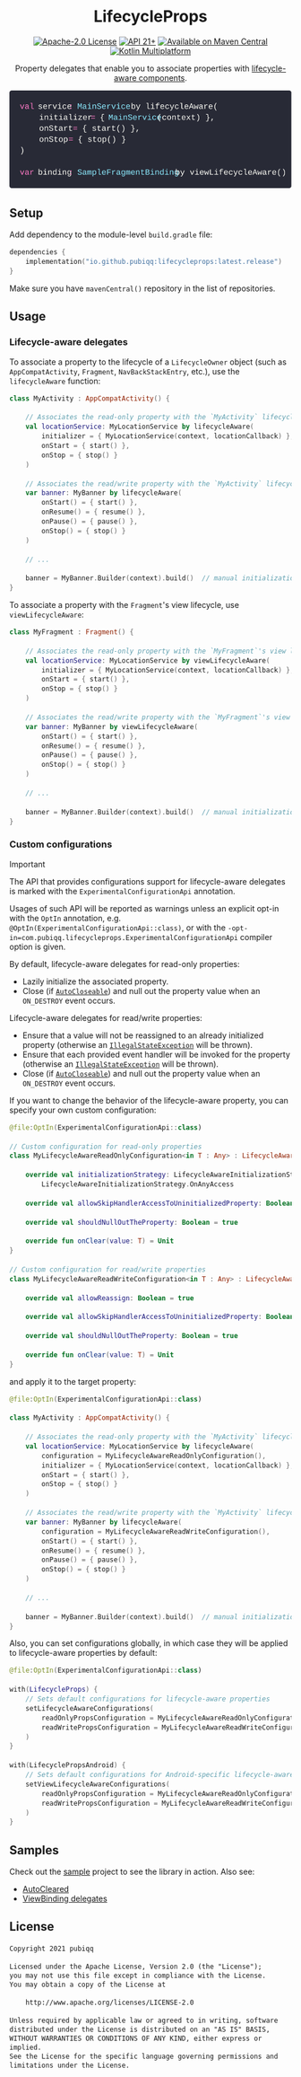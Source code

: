 <h1 align="center">LifecycleProps</h1>
<p align="center">
    <a href="LICENSE.txt"><img src="https://img.shields.io/badge/License-Apache%202.0-blue?style=flat" alt="Apache-2.0 License" /></a>
    <a href="https://developer.android.com/about/versions/lollipop"><img src="https://img.shields.io/badge/Android-21%2B-brightgreen?style=flat" alt="API 21+" /></a>
    <a href="https://search.maven.org/artifact/io.github.pubiqq/lifecycleprops"><img src="https://img.shields.io/maven-central/v/io.github.pubiqq/lifecycleprops?style=flat&label=Maven%20Central&color=orange" alt="Available on Maven Central" /></a>
    <a href="https://www.jetbrains.com/kotlin-multiplatform/"><img src="https://img.shields.io/badge/Kotlin-Multiplatform-%237f52ff?logo=kotlin" alt="Kotlin Multiplatform" /></a>
</p>
<p align="center">Property delegates that enable you to associate properties with <a href="https://developer.android.com/topic/libraries/architecture/lifecycle">lifecycle-aware components</a>.</p>
<p align="center">
<img src="./assets/banner.svg" width="540" alt="" />
</p>

## Setup

Add dependency to the module-level `build.gradle` file:

```kotlin
dependencies {
    implementation("io.github.pubiqq:lifecycleprops:latest.release")
}
```

Make sure you have `mavenCentral()` repository in the list of repositories.

## Usage

### Lifecycle-aware delegates

To associate a property to the lifecycle of a `LifecycleOwner` object (such as `AppCompatActivity`, `Fragment`,
`NavBackStackEntry`, etc.), use the `lifecycleAware` function:

```kotlin
class MyActivity : AppCompatActivity() {

    // Associates the read-only property with the `MyActivity` lifecycle
    val locationService: MyLocationService by lifecycleAware(
        initializer = { MyLocationService(context, locationCallback) },
        onStart = { start() },
        onStop = { stop() }
    )

    // Associates the read/write property with the `MyActivity` lifecycle
    var banner: MyBanner by lifecycleAware(
        onStart() = { start() },
        onResume() = { resume() },
        onPause() = { pause() },
        onStop() = { stop() }
    )

    // ...

    banner = MyBanner.Builder(context).build()  // manual initialization of the read/write property
}
```

To associate a property with the `Fragment`'s view lifecycle, use `viewLifecycleAware`:

```kotlin
class MyFragment : Fragment() {

    // Associates the read-only property with the `MyFragment`'s view lifecycle
    val locationService: MyLocationService by viewLifecycleAware(
        initializer = { MyLocationService(context, locationCallback) },
        onStart = { start() },
        onStop = { stop() }
    )

    // Associates the read/write property with the `MyFragment`'s view lifecycle
    var banner: MyBanner by viewLifecycleAware(
        onStart() = { start() },
        onResume() = { resume() },
        onPause() = { pause() },
        onStop() = { stop() }
    )

    // ...

    banner = MyBanner.Builder(context).build()  // manual initialization of a read/write property
}
```

### Custom configurations

> [!IMPORTANT]
> The API that provides configurations support for lifecycle-aware delegates is marked with the
> `ExperimentalConfigurationApi` annotation.
>
> Usages of such API will be reported as warnings unless an explicit opt-in with the `OptIn` annotation, e.g.
> `@OptIn(ExperimentalConfigurationApi::class)`, or with the
> `-opt-in=com.pubiqq.lifecycleprops.ExperimentalConfigurationApi` compiler option is given.

By default, lifecycle-aware delegates for read-only properties:

- Lazily initialize the associated property.
- Close (if [`AutoCloseable`](https://kotlinlang.org/api/latest/jvm/stdlib/kotlin/-auto-closeable/#autocloseable)) and
  null out the property value when an `ON_DESTROY` event occurs.

Lifecycle-aware delegates for read/write properties:

- Ensure that a value will not be reassigned to an already initialized property (otherwise an
  [`IllegalStateException`](https://kotlinlang.org/api/latest/jvm/stdlib/kotlin/-illegal-state-exception/#illegalstateexception)
  will be thrown).
- Ensure that each provided event handler will be invoked for the property (otherwise an
  [`IllegalStateException`](https://kotlinlang.org/api/latest/jvm/stdlib/kotlin/-illegal-state-exception/#illegalstateexception)
  will be thrown).
- Close (if [`AutoCloseable`](https://kotlinlang.org/api/latest/jvm/stdlib/kotlin/-auto-closeable/#autocloseable)) and
  null out the property value when an `ON_DESTROY` event occurs.

If you want to change the behavior of the lifecycle-aware property, you can specify your own custom configuration:

```kotlin
@file:OptIn(ExperimentalConfigurationApi::class)

// Custom configuration for read-only properties
class MyLifecycleAwareReadOnlyConfiguration<in T : Any> : LifecycleAwareReadOnlyConfiguration<T> {

    override val initializationStrategy: LifecycleAwareInitializationStrategy =
        LifecycleAwareInitializationStrategy.OnAnyAccess

    override val allowSkipHandlerAccessToUninitializedProperty: Boolean = false

    override val shouldNullOutTheProperty: Boolean = true

    override fun onClear(value: T) = Unit
}

// Custom configuration for read/write properties
class MyLifecycleAwareReadWriteConfiguration<in T : Any> : LifecycleAwareReadWriteConfiguration<T> {

    override val allowReassign: Boolean = true

    override val allowSkipHandlerAccessToUninitializedProperty: Boolean = true

    override val shouldNullOutTheProperty: Boolean = true

    override fun onClear(value: T) = Unit
}
```

and apply it to the target property:

```kotlin
@file:OptIn(ExperimentalConfigurationApi::class)

class MyActivity : AppCompatActivity() {

    // Associates the read-only property with the `MyActivity` lifecycle (`MyLifecycleAwareReadOnlyConfiguration` is used)
    val locationService: MyLocationService by lifecycleAware(
        configuration = MyLifecycleAwareReadOnlyConfiguration(),
        initializer = { MyLocationService(context, locationCallback) },
        onStart = { start() },
        onStop = { stop() }
    )

    // Associates the read/write property with the `MyActivity` lifecycle (`MyLifecycleAwareReadWriteConfiguration` is used)
    var banner: MyBanner by lifecycleAware(
        configuration = MyLifecycleAwareReadWriteConfiguration(),
        onStart() = { start() },
        onResume() = { resume() },
        onPause() = { pause() },
        onStop() = { stop() }
    )

    // ...

    banner = MyBanner.Builder(context).build()  // manual initialization of the read/write property
}
```

Also, you can set configurations globally, in which case they will be applied to lifecycle-aware properties by default:

```kotlin
@file:OptIn(ExperimentalConfigurationApi::class)

with(LifecycleProps) {
    // Sets default configurations for lifecycle-aware properties
    setLifecycleAwareConfigurations(
        readOnlyPropsConfiguration = MyLifecycleAwareReadOnlyConfiguration(),
        readWritePropsConfiguration = MyLifecycleAwareReadWriteConfiguration()
    )
}

with(LifecyclePropsAndroid) {
    // Sets default configurations for Android-specific lifecycle-aware properties
    setViewLifecycleAwareConfigurations(
        readOnlyPropsConfiguration = MyLifecycleAwareReadOnlyConfiguration(),
        readWritePropsConfiguration = MyLifecycleAwareReadWriteConfiguration()
    )
}
```

## Samples

Check out the [sample](https://github.com/pubiqq/lifecycleprops/tree/main/sample) project to see the library in action.
Also see:

- [AutoCleared](./docs/AutoCleared.md)
- [ViewBinding delegates](./docs/ViewBindingDelegates.md)

## License

    Copyright 2021 pubiqq
    
    Licensed under the Apache License, Version 2.0 (the "License");
    you may not use this file except in compliance with the License.
    You may obtain a copy of the License at
    
        http://www.apache.org/licenses/LICENSE-2.0
    
    Unless required by applicable law or agreed to in writing, software
    distributed under the License is distributed on an "AS IS" BASIS,
    WITHOUT WARRANTIES OR CONDITIONS OF ANY KIND, either express or implied.
    See the License for the specific language governing permissions and
    limitations under the License.